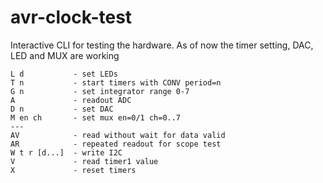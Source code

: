 # avr-clock-test

Interactive CLI for testing the hardware.  As of now the timer setting, DAC, LED and MUX are working

    L d           - set LEDs
    T n           - start timers with CONV period=n
    G n           - set integrator range 0-7
    A             - readout ADC
    D n           - set DAC
    M en ch       - set mux en=0/1 ch=0..7
    ---
    AV            - read without wait for data valid
    AR            - repeated readout for scope test
    W t r [d...]  - write I2C
    V             - read timer1 value
    X             - reset timers

